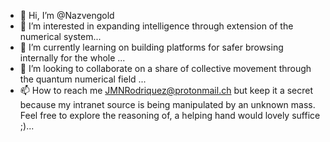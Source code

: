 - 👋 Hi, I’m @Nazvengold
- 👀 I’m interested in expanding intelligence through extension of the numerical system...
- 🌱 I’m currently learning on building platforms for safer browsing internally for the whole ...
- 💞️ I’m looking to collaborate on a share of collective movement through the quantum numerical field ...
- 📫 How to reach me JMNRodriquez@protonmail.ch but keep it a secret because my intranet source is being manipulated by an unknown mass. Feel free to explore the reasoning of, a helping hand would lovely suffice ;)...

<!---
Nazvengold/Nazvengold is a ✨ special ✨ repository because its `README.md` (this file) appears on your GitHub profile.
You can click the Preview link to take a look at your changes.
--->
